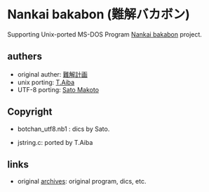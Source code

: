 # Nankai bakabon (難解バカボン)
Supporting Unix-ported MS-DOS Program [Nankai bakabon](http://www.vector.co.jp/soft/dos/amuse/se007728.html) project.

## authers
* original auther: [難解計画](http://www.vector.co.jp/vpack/browse/person/an003117.html)
* unix porting: [T.Aiba](http://ayiva.sakura.ne.jp/misc/Y199/nanbas/nanba-setup-c.txt)
* UTF-8 porting: [Sato Makoto](http://www.kuzuore.com/)

## Copyright
* botchan_utf8.nb1 : dics by Sato.

* jstring.c: ported by T.Aiba

## links
* original [archives](http://www.vector.co.jp/vpack/filearea/dos/amuse/joke/bakabon/): original program, dics, etc.
